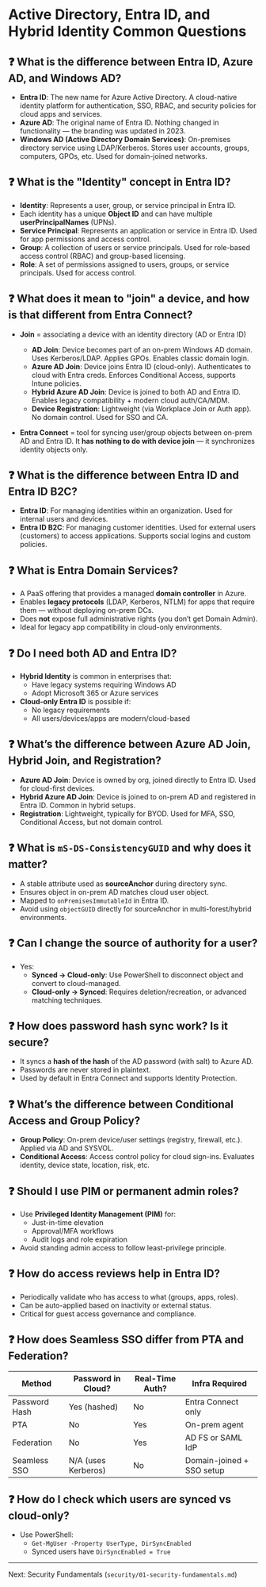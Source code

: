 # Active Directory, Entra ID, and Hybrid Identity Common Questions

## ❓ What is the difference between Entra ID, Azure AD, and Windows AD?

- **Entra ID**: The new name for Azure Active Directory. A cloud-native identity platform for authentication, SSO, RBAC, and security policies for cloud apps and services.
- **Azure AD**: The original name of Entra ID. Nothing changed in functionality — the branding was updated in 2023.
- **Windows AD (Active Directory Domain Services)**: On-premises directory service using LDAP/Kerberos. Stores user accounts, groups, computers, GPOs, etc. Used for domain-joined networks.

## ❓ What is the "Identity" concept in Entra ID?

- **Identity**: Represents a user, group, or service principal in Entra ID.
- Each identity has a unique **Object ID** and can have multiple **userPrincipalNames** (UPNs).
- **Service Principal**: Represents an application or service in Entra ID. Used for app permissions and access control.
- **Group**: A collection of users or service principals. Used for role-based access control (RBAC) and group-based licensing.
- **Role**: A set of permissions assigned to users, groups, or service principals. Used for access control.

## ❓ What does it mean to "join" a device, and how is that different from Entra Connect?

- **Join** = associating a device with an identity directory (AD or Entra ID)

  - **AD Join**: Device becomes part of an on-prem Windows AD domain. Uses Kerberos/LDAP. Applies GPOs. Enables classic domain login.
  - **Azure AD Join**: Device joins Entra ID (cloud-only). Authenticates to cloud with Entra creds. Enforces Conditional Access, supports Intune policies.
  - **Hybrid Azure AD Join**: Device is joined to both AD and Entra ID. Enables legacy compatibility + modern cloud auth/CA/MDM.
  - **Device Registration**: Lightweight (via Workplace Join or Auth app). No domain control. Used for SSO and CA.

- **Entra Connect** = tool for syncing user/group objects between on-prem AD and Entra ID. It **has nothing to do with device join** — it synchronizes identity objects only.

## ❓ What is the difference between Entra ID and Entra ID B2C?

- **Entra ID**: For managing identities within an organization. Used for internal users and devices.
- **Entra ID B2C**: For managing customer identities. Used for external users (customers) to access applications. Supports social logins and custom policies.

## ❓ What is Entra Domain Services?

- A PaaS offering that provides a managed **domain controller** in Azure.
- Enables **legacy protocols** (LDAP, Kerberos, NTLM) for apps that require them — without deploying on-prem DCs.
- Does **not** expose full administrative rights (you don’t get Domain Admin).
- Ideal for legacy app compatibility in cloud-only environments.

## ❓ Do I need both AD and Entra ID?

- **Hybrid Identity** is common in enterprises that:
  - Have legacy systems requiring Windows AD
  - Adopt Microsoft 365 or Azure services
- **Cloud-only Entra ID** is possible if:
  - No legacy requirements
  - All users/devices/apps are modern/cloud-based

## ❓ What’s the difference between Azure AD Join, Hybrid Join, and Registration?

- **Azure AD Join**: Device is owned by org, joined directly to Entra ID. Used for cloud-first devices.
- **Hybrid Azure AD Join**: Device is joined to on-prem AD and registered in Entra ID. Common in hybrid setups.
- **Registration**: Lightweight, typically for BYOD. Used for MFA, SSO, Conditional Access, but not domain control.

## ❓ What is `mS-DS-ConsistencyGUID` and why does it matter?

- A stable attribute used as **sourceAnchor** during directory sync.
- Ensures object in on-prem AD matches cloud user object.
- Mapped to `onPremisesImmutableId` in Entra ID.
- Avoid using `objectGUID` directly for sourceAnchor in multi-forest/hybrid environments.

## ❓ Can I change the source of authority for a user?

- Yes:
  - **Synced → Cloud-only**: Use PowerShell to disconnect object and convert to cloud-managed.
  - **Cloud-only → Synced**: Requires deletion/recreation, or advanced matching techniques.

## ❓ How does password hash sync work? Is it secure?

- It syncs a **hash of the hash** of the AD password (with salt) to Azure AD.
- Passwords are never stored in plaintext.
- Used by default in Entra Connect and supports Identity Protection.

## ❓ What’s the difference between Conditional Access and Group Policy?

- **Group Policy**: On-prem device/user settings (registry, firewall, etc.). Applied via AD and SYSVOL.
- **Conditional Access**: Access control policy for cloud sign-ins. Evaluates identity, device state, location, risk, etc.

## ❓ Should I use PIM or permanent admin roles?

- Use **Privileged Identity Management (PIM)** for:
  - Just-in-time elevation
  - Approval/MFA workflows
  - Audit logs and role expiration
- Avoid standing admin access to follow least-privilege principle.

## ❓ How do access reviews help in Entra ID?

- Periodically validate who has access to what (groups, apps, roles).
- Can be auto-applied based on inactivity or external status.
- Critical for guest access governance and compliance.

## ❓ How does Seamless SSO differ from PTA and Federation?

| Method        | Password in Cloud?  | Real-Time Auth? | Infra Required            |
| ------------- | ------------------- | --------------- | ------------------------- |
| Password Hash | Yes (hashed)        | No              | Entra Connect only        |
| PTA           | No                  | Yes             | On-prem agent             |
| Federation    | No                  | Yes             | AD FS or SAML IdP         |
| Seamless SSO  | N/A (uses Kerberos) | No              | Domain-joined + SSO setup |

## ❓ How do I check which users are synced vs cloud-only?

- Use PowerShell:
  - `Get-MgUser -Property UserType, DirSyncEnabled`
  - Synced users have `DirSyncEnabled = True`

---

Next: Security Fundamentals (`security/01-security-fundamentals.md`)
